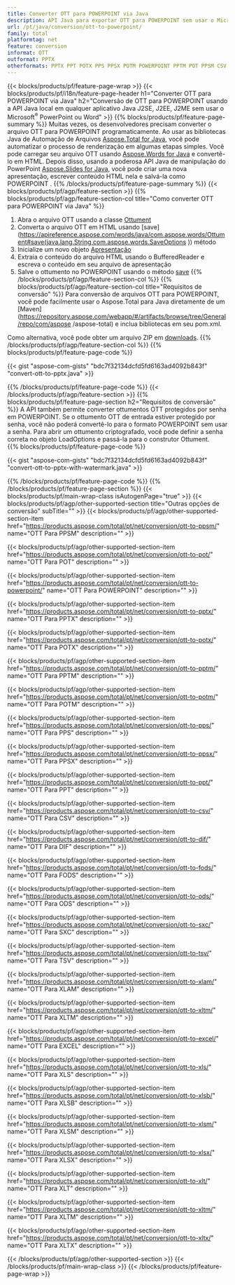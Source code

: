 ```yaml
---
title: Converter OTT para POWERPOINT via Java
description: API Java para exportar OTT para POWERPOINT sem usar o Microsoft Word ou PowerPoint
url: /pt/java/conversion/ott-to-powerpoint/
family: total
platformtag: net
feature: conversion
informat: OTT
outformat: PPTX
otherformats: PPTX PPT POTX PPS PPSX POTM POWERPOINT PPTM POT PPSM CSV DIF FODS ODS SXC TSV XLAM XLTM EXCEL XLS XLSB XLSM XLSX XLT XLTM XLTX
---
```

{{< blocks/products/pf/feature-page-wrap >}}
{{< blocks/products/pf/i18n/feature-page-header h1="Converter OTT para POWERPOINT via Java" h2="Conversão de OTT para POWERPOINT usando a API Java local em qualquer aplicativo Java J2SE, J2EE, J2ME sem usar o Microsoft<sup>&reg;</sup> PowerPoint ou Word" >}}
{{% blocks/products/pf/feature-page-summary %}}
Muitas vezes, os desenvolvedores precisam converter o arquivo OTT para POWERPOINT programaticamente. Ao usar as bibliotecas Java de Automação de Arquivos [Aspose.Total for Java](https://products.aspose.com/total/java/), você pode automatizar o processo de renderização em algumas etapas simples. Você pode carregar seu arquivo OTT usando [Aspose.Words for Java](https://products.aspose.com/words/java/) e convertê-lo em HTML. Depois disso, usando a poderosa API Java de manipulação do PowerPoint [Aspose.Slides for Java](https://products.aspose.com/slides/java/), você pode criar uma nova apresentação, escrever conteúdo HTML nela e salvá-la como POWERPOINT .
{{% /blocks/products/pf/feature-page-summary  %}}
{{< blocks/products/pf/agp/feature-section >}}
{{% blocks/products/pf/agp/feature-section-col title="Como converter OTT para POWERPOINT via Java" %}}
1. Abra o arquivo OTT usando a classe [Ottument](https://apireference.aspose.com/words/java/com.aspose.words/Ottument)
2. Converta o arquivo OTT em HTML usando [save](https://apireference.aspose.com/words/java/com.aspose.words/Ottument#save(java.lang.String,com.aspose.words.SaveOptions )) método
3. Inicialize um novo objeto [Apresentação](https://apireference.aspose.com/slides/java/com.aspose.slides/Presentation)
5. Extraia o conteúdo do arquivo HTML usando o BufferedReader e escreva o conteúdo em seu arquivo de apresentação
6. Salve o ottumento no POWERPOINT usando o método [save](https://apireference.aspose.com/slides/java/com.aspose.slides/Presentation#save-java.io.OutputStream-int-)
{{% /blocks/products/pf/agp/feature-section-col %}}
{{% blocks/products/pf/agp/feature-section-col title="Requisitos de conversão" %}}
Para conversão de arquivos OTT para POWERPOINT, você pode facilmente usar o Aspose.Total para Java diretamente de um [Maven](https://repository.aspose.com/webapp/#/artifacts/browse/tree/General/repo/com/aspose /aspose-total) e inclua bibliotecas em seu pom.xml.

Como alternativa, você pode obter um arquivo ZIP em [downloads](https://downloads.aspose.com/total/java).
{{% /blocks/products/pf/agp/feature-section-col %}}
{{% blocks/products/pf/feature-page-code %}}

{{< gist "aspose-com-gists" "bdc7f32134dcfd5fd6163ad4092b843f" "convert-ott-to-pptx.java" >}}

{{% /blocks/products/pf/feature-page-code %}}
{{< /blocks/products/pf/agp/feature-section >}}
{{% blocks/products/pf/feature-page-section  h2="Requisitos de conversão" %}}
A API também permite converter ottumentos OTT protegidos por senha em POWERPOINT. Se o ottumento OTT de entrada estiver protegido por senha, você não poderá convertê-lo para o formato POWERPOINT sem usar a senha. Para abrir um ottumento criptografado, você pode definir a senha correta no objeto LoadOptions e passá-la para o construtor Ottument.  
{{% blocks/products/pf/feature-page-code %}}

{{< gist "aspose-com-gists" "bdc7f32134dcfd5fd6163ad4092b843f" "convert-ott-to-pptx-with-watermark.java" >}}
{{% /blocks/products/pf/feature-page-code  %}}
{{% /blocks/products/pf/feature-page-section %}}
{{< blocks/products/pf/main-wrap-class isAutogenPage="true" >}}
{{< blocks/products/pf/agp/other-supported-section title="Outras opções de conversão" subTitle="" >}}
{{< blocks/products/pf/agp/other-supported-section-item href="https://products.aspose.com/total/pt/net/conversion/ott-to-ppsm/" name="OTT Para PPSM" description="" >}}

{{< blocks/products/pf/agp/other-supported-section-item href="https://products.aspose.com/total/pt/net/conversion/ott-to-pot/" name="OTT Para POT" description="" >}}

{{< blocks/products/pf/agp/other-supported-section-item href="https://products.aspose.com/total/pt/net/conversion/ott-to-powerpoint/" name="OTT Para POWERPOINT" description="" >}}

{{< blocks/products/pf/agp/other-supported-section-item href="https://products.aspose.com/total/pt/net/conversion/ott-to-pptx/" name="OTT Para PPTX" description="" >}}

{{< blocks/products/pf/agp/other-supported-section-item href="https://products.aspose.com/total/pt/net/conversion/ott-to-potx/" name="OTT Para POTX" description="" >}}

{{< blocks/products/pf/agp/other-supported-section-item href="https://products.aspose.com/total/pt/net/conversion/ott-to-pptm/" name="OTT Para PPTM" description="" >}}

{{< blocks/products/pf/agp/other-supported-section-item href="https://products.aspose.com/total/pt/net/conversion/ott-to-potm/" name="OTT Para POTM" description="" >}}

{{< blocks/products/pf/agp/other-supported-section-item href="https://products.aspose.com/total/pt/net/conversion/ott-to-pps/" name="OTT Para PPS" description="" >}}

{{< blocks/products/pf/agp/other-supported-section-item href="https://products.aspose.com/total/pt/net/conversion/ott-to-ppsx/" name="OTT Para PPSX" description="" >}}

{{< blocks/products/pf/agp/other-supported-section-item href="https://products.aspose.com/total/pt/net/conversion/ott-to-ppt/" name="OTT Para PPT" description="" >}}

{{< blocks/products/pf/agp/other-supported-section-item href="https://products.aspose.com/total/pt/net/conversion/ott-to-csv/" name="OTT Para CSV" description="" >}}

{{< blocks/products/pf/agp/other-supported-section-item href="https://products.aspose.com/total/pt/net/conversion/ott-to-dif/" name="OTT Para DIF" description="" >}}

{{< blocks/products/pf/agp/other-supported-section-item href="https://products.aspose.com/total/pt/net/conversion/ott-to-fods/" name="OTT Para FODS" description="" >}}

{{< blocks/products/pf/agp/other-supported-section-item href="https://products.aspose.com/total/pt/net/conversion/ott-to-ods/" name="OTT Para ODS" description="" >}}

{{< blocks/products/pf/agp/other-supported-section-item href="https://products.aspose.com/total/pt/net/conversion/ott-to-sxc/" name="OTT Para SXC" description="" >}}

{{< blocks/products/pf/agp/other-supported-section-item href="https://products.aspose.com/total/pt/net/conversion/ott-to-tsv/" name="OTT Para TSV" description="" >}}

{{< blocks/products/pf/agp/other-supported-section-item href="https://products.aspose.com/total/pt/net/conversion/ott-to-xlam/" name="OTT Para XLAM" description="" >}}

{{< blocks/products/pf/agp/other-supported-section-item href="https://products.aspose.com/total/pt/net/conversion/ott-to-xltm/" name="OTT Para XLTM" description="" >}}

{{< blocks/products/pf/agp/other-supported-section-item href="https://products.aspose.com/total/pt/net/conversion/ott-to-excel/" name="OTT Para EXCEL" description="" >}}

{{< blocks/products/pf/agp/other-supported-section-item href="https://products.aspose.com/total/pt/net/conversion/ott-to-xls/" name="OTT Para XLS" description="" >}}

{{< blocks/products/pf/agp/other-supported-section-item href="https://products.aspose.com/total/pt/net/conversion/ott-to-xlsb/" name="OTT Para XLSB" description="" >}}

{{< blocks/products/pf/agp/other-supported-section-item href="https://products.aspose.com/total/pt/net/conversion/ott-to-xlsm/" name="OTT Para XLSM" description="" >}}

{{< blocks/products/pf/agp/other-supported-section-item href="https://products.aspose.com/total/pt/net/conversion/ott-to-xlsx/" name="OTT Para XLSX" description="" >}}

{{< blocks/products/pf/agp/other-supported-section-item href="https://products.aspose.com/total/pt/net/conversion/ott-to-xlt/" name="OTT Para XLT" description="" >}}

{{< blocks/products/pf/agp/other-supported-section-item href="https://products.aspose.com/total/pt/net/conversion/ott-to-xltm/" name="OTT Para XLTM" description="" >}}

{{< blocks/products/pf/agp/other-supported-section-item href="https://products.aspose.com/total/pt/net/conversion/ott-to-xltx/" name="OTT Para XLTX" description="" >}}


{{< /blocks/products/pf/agp/other-supported-section >}}
{{< /blocks/products/pf/main-wrap-class >}}
{{< /blocks/products/pf/feature-page-wrap >}}